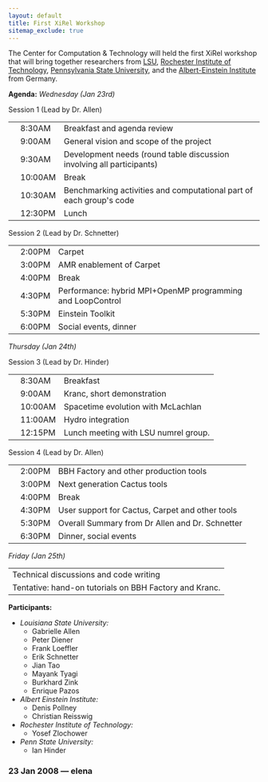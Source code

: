 ```yaml
---
layout: default
title: First XiRel Workshop
sitemap_exclude: true
---
```

The Center for Computation & Technology will held the first XiRel
workshop that will bring together researchers from
[LSU](http://www.lsu.edu), [Rochester Institute of
Technology](http://rit.edu/), [Pennsylvania State
University](http://www.psu.edu/), and the [Albert-Einstein
Institute](http://www.aei.mpg.de) from Germany.

**Agenda:** *Wednesday (Jan 23rd)*

Session 1 (Lead by Dr. Allen)

|     |         |                                                                       |
|-----|---------|-----------------------------------------------------------------------|
|     | 8:30AM  | Breakfast and agenda review                                           |
|     | 9:00AM  | General vision and scope of the project                               |
|     | 9:30AM  | Development needs (round table discussion involving all participants) |
|     | 10:00AM | Break                                                                 |
|     | 10:30AM | Benchmarking activities and computational part of each group's code   |
|     | 12:30PM | Lunch                                                                 |

Session 2 (Lead by Dr. Schnetter)

|     |        |                                                            |
|-----|--------|------------------------------------------------------------|
|     | 2:00PM | Carpet                                                     |
|     | 3:00PM | AMR enablement of Carpet                                   |
|     | 4:00PM | Break                                                      |
|     | 4:30PM | Performance: hybrid MPI+OpenMP programming and LoopControl |
|     | 5:30PM | Einstein Toolkit                                           |
|     | 6:00PM | Social events, dinner                                      |

*Thursday (Jan 24th)*

Session 3 (Lead by Dr. Hinder)

|     |         |                                      |
|-----|---------|--------------------------------------|
|     | 8:30AM  | Breakfast                            |
|     | 9:00AM  | Kranc, short demonstration           |
|     | 10:00AM | Spacetime evolution with McLachlan   |
|     | 11:00AM | Hydro integration                    |
|     | 12:15PM | Lunch meeting with LSU numrel group. |

Session 4 (Lead by Dr. Allen)

|     |        |                                                 |
|-----|--------|-------------------------------------------------|
|     | 2:00PM | BBH Factory and other production tools          |
|     | 3:00PM | Next generation Cactus tools                    |
|     | 4:00PM | Break                                           |
|     | 4:30PM | User support for Cactus, Carpet and other tools |
|     | 5:30PM | Overall Summary from Dr Allen and Dr. Schnetter |
|     | 6:30PM | Dinner, social events                           |

*Friday (Jan 25th)*

|                                                        |
|--------------------------------------------------------|
| Technical discussions and code writing                 |
| Tentative: hand-on tutorials on BBH Factory and Kranc. |

**Participants:**

-   *Louisiana State University:*
    -   Gabrielle Allen
    -   Peter Diener
    -   Frank Loeffler
    -   Erik Schnetter
    -   Jian Tao
    -   Mayank Tyagi
    -   Burkhard Zink
    -   Enrique Pazos
-   *Albert Einstein Institute:*
    -   Denis Pollney
    -   Christian Reisswig
-   *Rochester Institute of Technology:*
    -   Yosef Zlochower
-   *Penn State University:*
    -   Ian Hinder

### 23 Jan 2008 — elena
